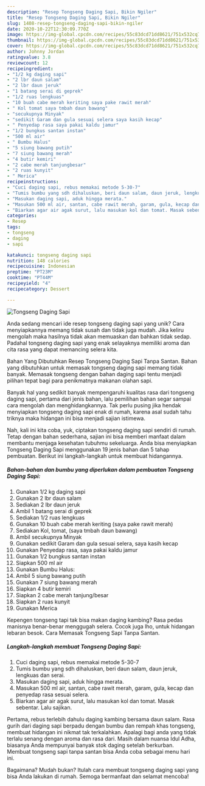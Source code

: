 ```yaml
---
description: "Resep Tongseng Daging Sapi, Bikin Ngiler"
title: "Resep Tongseng Daging Sapi, Bikin Ngiler"
slug: 1408-resep-tongseng-daging-sapi-bikin-ngiler
date: 2020-10-22T12:30:09.770Z
image: https://img-global.cpcdn.com/recipes/55c83dcd71dd8621/751x532cq70/tongseng-daging-sapi-foto-resep-utama.jpg
thumbnail: https://img-global.cpcdn.com/recipes/55c83dcd71dd8621/751x532cq70/tongseng-daging-sapi-foto-resep-utama.jpg
cover: https://img-global.cpcdn.com/recipes/55c83dcd71dd8621/751x532cq70/tongseng-daging-sapi-foto-resep-utama.jpg
author: Johnny Jordan
ratingvalue: 3.8
reviewcount: 12
recipeingredient:
- "1/2 kg daging sapi"
- "2 lbr daun salam"
- "2 lbr daun jeruk"
- "1 batang serai di geprek"
- "1/2 ruas lengkuas"
- "10 buah cabe merah keriting saya pake rawit merah"
- " Kol tomat saya tmbah daun bawang"
- "secukupnya Minyak"
- "sedikit Garam dan gula sesuai selera saya kasih kecap"
- " Penyedap rasa saya pakai kaldu jamur"
- "1/2 bungkus santan instan"
- "500 ml air"
- " Bumbu Halus"
- "5 siung bawang putih"
- "7 siung bawang merah"
- "4 butir kemiri"
- "2 cabe merah tanjungbesar"
- "2 ruas kunyit"
- " Merica"
recipeinstructions:
- "Cuci daging sapi, rebus memakai metode 5-30-7"
- "Tumis bumbu yang sdh dihaluskan, beri daun salam, daun jeruk, lengkuas dan serai."
- "Masukan daging sapi, aduk hingga merata."
- "Masukan 500 ml air, santan, cabe rawit merah, garam, gula, kecap dan penyedap rasa sesuai selera."
- "Biarkan agar air agak surut, lalu masukan kol dan tomat. Masak sebentar. Lalu sajikan."
categories:
- Resep
tags:
- tongseng
- daging
- sapi

katakunci: tongseng daging sapi 
nutrition: 148 calories
recipecuisine: Indonesian
preptime: "PT23M"
cooktime: "PT44M"
recipeyield: "4"
recipecategory: Dessert

---
```



![Tongseng Daging Sapi](https://img-global.cpcdn.com/recipes/55c83dcd71dd8621/751x532cq70/tongseng-daging-sapi-foto-resep-utama.jpg)

Anda sedang mencari ide resep tongseng daging sapi yang unik? Cara menyiapkannya memang tidak susah dan tidak juga mudah. Jika keliru mengolah maka hasilnya tidak akan memuaskan dan bahkan tidak sedap. Padahal tongseng daging sapi yang enak selayaknya memiliki aroma dan cita rasa yang dapat memancing selera kita.

Bahan Yang Dibutuhkan Resep Tongseng Daging Sapi Tanpa Santan. Bahan yang dibutuhkan untuk memasak tongseng daging sapi memang tidak banyak. Memasak tongseng dengan bahan daging sapi tentu menjadi pilihan tepat bagi para penikmatnya makanan olahan sapi.

Banyak hal yang sedikit banyak mempengaruhi kualitas rasa dari tongseng daging sapi, pertama dari jenis bahan, lalu pemilihan bahan segar sampai cara mengolah dan menghidangkannya. Tak perlu pusing jika hendak menyiapkan tongseng daging sapi enak di rumah, karena asal sudah tahu triknya maka hidangan ini bisa menjadi sajian istimewa.


Nah, kali ini kita coba, yuk, ciptakan tongseng daging sapi sendiri di rumah. Tetap dengan bahan sederhana, sajian ini bisa memberi manfaat dalam membantu menjaga kesehatan tubuhmu sekeluarga. Anda bisa menyiapkan Tongseng Daging Sapi menggunakan 19 jenis bahan dan 5 tahap pembuatan. Berikut ini langkah-langkah untuk membuat hidangannya.

<!--inarticleads1-->

##### Bahan-bahan dan bumbu yang diperlukan dalam pembuatan Tongseng Daging Sapi:

1. Gunakan 1/2 kg daging sapi
1. Gunakan 2 lbr daun salam
1. Sediakan 2 lbr daun jeruk
1. Ambil 1 batang serai di geprek
1. Sediakan 1/2 ruas lengkuas
1. Gunakan 10 buah cabe merah keriting (saya pake rawit merah)
1. Sediakan  Kol, tomat, (saya tmbah daun bawang)
1. Ambil secukupnya Minyak
1. Gunakan sedikit Garam dan gula sesuai selera, saya kasih kecap
1. Gunakan  Penyedap rasa, saya pakai kaldu jamur
1. Gunakan 1/2 bungkus santan instan
1. Siapkan 500 ml air
1. Gunakan  Bumbu Halus:
1. Ambil 5 siung bawang putih
1. Gunakan 7 siung bawang merah
1. Siapkan 4 butir kemiri
1. Siapkan 2 cabe merah tanjung/besar
1. Siapkan 2 ruas kunyit
1. Gunakan  Merica


Kepengen tongseng tapi tak bisa makan daging kambing? Rasa pedas manisnya benar-benar menggugah selera. Cocok juga lho, untuk hidangan lebaran besok. Cara Memasak Tongseng Sapi Tanpa Santan. 

<!--inarticleads2-->

##### Langkah-langkah membuat Tongseng Daging Sapi:

1. Cuci daging sapi, rebus memakai metode 5-30-7
1. Tumis bumbu yang sdh dihaluskan, beri daun salam, daun jeruk, lengkuas dan serai.
1. Masukan daging sapi, aduk hingga merata.
1. Masukan 500 ml air, santan, cabe rawit merah, garam, gula, kecap dan penyedap rasa sesuai selera.
1. Biarkan agar air agak surut, lalu masukan kol dan tomat. Masak sebentar. Lalu sajikan.


Pertama, rebus terlebih dahulu daging kambing bersama daun salam. Rasa gurih dari daging sapi berpadu dengan bumbu dan rempah khas tongseng, membuat hidangan ini nikmat tak terkalahkan. Apalagi bagi anda yang tidak terlalu senang dengan aroma dan rasa dari. Masih dalam nuansa Idul Adha, biasanya Anda mempunyai banyak stok daging setelah berkurban. Membuat tongseng sapi tanpa santan bisa Anda coba sebagai menu hari ini. 

Bagaimana? Mudah bukan? Itulah cara membuat tongseng daging sapi yang bisa Anda lakukan di rumah. Semoga bermanfaat dan selamat mencoba!
